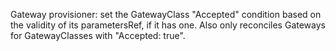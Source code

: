 Gateway provisioner: set the GatewayClass "Accepted" condition based on the validity of its parametersRef, if it has one. Also only reconciles Gateways for GatewayClasses with "Accepted: true".
